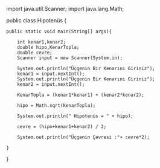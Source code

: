 import java.util.Scanner;
import java.lang.Math;

public class Hipotenüs {

    public static void main(String[] args){

        int kenar1,kenar2;
        double hipo,KenarTopla;
        double cevre;
        Scanner input = new Scanner(System.in);

        System.out.println("Üçgenin Bir Kenarını Giriniz");
        kenar1 = input.nextInt();
        System.out.println("Üçgenin Bir Kenarını Giriniz");
        kenar2 = input.nextInt();

        KenarTopla = (kenar1*kenar1) + (kenar2*kenar2);

        hipo = Math.sqrt(KenarTopla);

        System.out.println(" Hipotenüs = " + hipo);

        cevre = (hipo+kenar1+kenar2) / 2;

        System.out.println("Üçgenin Çevresi :"+ cevre*2);

    }
}
